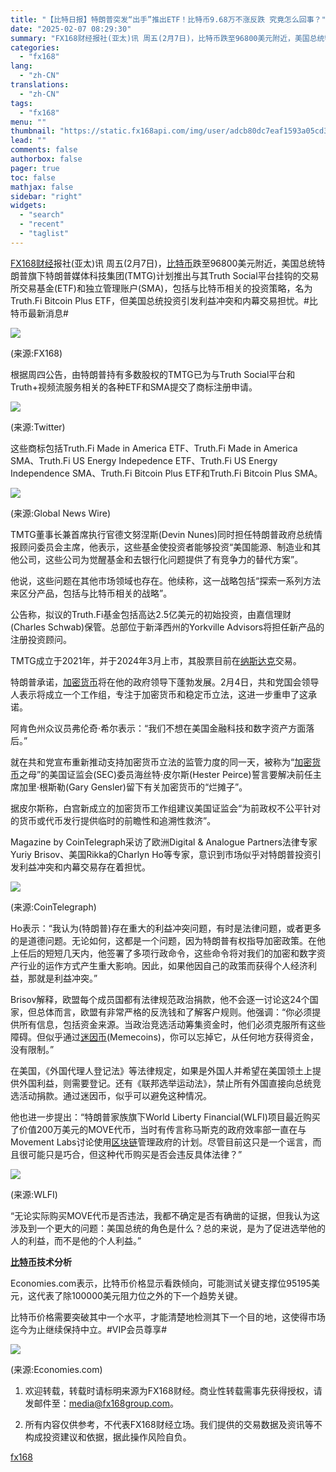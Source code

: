 ```yaml
---
title: "【比特日报】特朗普突发“出手”推出ETF！比特币9.68万不涨反跌 究竟怎么回事？"
date: "2025-02-07 08:29:30"
summary: "FX168财经报社(亚太)讯 周五(2月7日)，比特币跌至96800美元附近，美国总统特朗普旗下..."
categories:
  - "fx168"
lang:
  - "zh-CN"
translations:
  - "zh-CN"
tags:
  - "fx168"
menu: ""
thumbnail: "https://static.fx168api.com/img/user/adcb80dc7eaf1593a05cd350391713ea/%E6%AF%94%E7%89%B9%E6%97%A5%E6%8A%A5.png"
lead: ""
comments: false
authorbox: false
pager: true
toc: false
mathjax: false
sidebar: "right"
widgets:
  - "search"
  - "recent"
  - "taglist"
---
```


[FX168财经](https://www.fx168news.com/)报社(亚太)讯 周五(2月7日)，[比特币](https://www.fx168news.com/quote/BINBTC)跌至96800美元附近，美国总统特朗普旗下特朗普媒体科技集团(TMTG)计划推出与其Truth Social平台挂钩的交易所交易基金(ETF)和独立管理账户(SMA)，包括与比特币相关的投资策略，名为Truth.Fi Bitcoin Plus ETF，但美国总统投资引发利益冲突和内幕交易担忧。#比特币最新消息#

![](https://static.fx168api.com/img/user/adcb80dc7eaf1593a05cd350391713ea/GG3393.jpg)

(来源:FX168)

根据周四公告，由特朗普持有多数股权的TMTG已为与Truth Social平台和Truth+视频流服务相关的各种ETF和SMA提交了商标注册申请。

![](https://static.fx168api.com/img/user/adcb80dc7eaf1593a05cd350391713ea/GG3386.jpg)

(来源:Twitter)

这些商标包括Truth.Fi Made in America ETF、Truth.Fi Made in America SMA、Truth.Fi US Energy Indepedence ETF、Truth.Fi US Energy Independence SMA、Truth.Fi Bitcoin Plus ETF和Truth.Fi Bitcoin Plus SMA。

![](https://static.fx168api.com/img/user/adcb80dc7eaf1593a05cd350391713ea/GG3387.jpg)

(来源:Global News Wire)

TMTG董事长兼首席执行官德文努涅斯(Devin Nunes)同时担任特朗普政府总统情报顾问委员会主席，他表示，这些基金使投资者能够投资“美国能源、制造业和其他公司，这些公司为觉醒基金和去银行化问题提供了有竞争力的替代方案”。

他说，这些问题在其他市场领域也存在。他续称，这一战略包括“探索一系列方法来区分产品，包括与比特币相关的战略”。

公告称，拟议的Truth.Fi基金包括高达2.5亿美元的初始投资，由嘉信理财(Charles Schwab)保管。总部位于新泽西州的Yorkville Advisors将担任新产品的注册投资顾问。

TMTG成立于2021年，并于2024年3月上市，其股票目前在[纳斯达克](https://www.fx168news.com/info/001003)交易。

特朗普承诺，[加密货币](https://www.fx168news.com/info/001008)将在他的政府领导下蓬勃发展。2月4日，共和党国会领导人表示将成立一个工作组，专注于加密货币和稳定币立法，这进一步重申了这承诺。

阿肯色州众议员弗伦奇·希尔表示：“我们不想在美国金融科技和数字资产方面落后。”

就在共和党宣布重新推动支持加密货币立法的监管力度的同一天，被称为“[加密货币](https://www.fx168news.com/info/001008)之母”的美国证监会(SEC)委员海丝特·皮尔斯(Hester Peirce)誓言要解决前任主席加里·根斯勒(Gary Gensler)留下有关加密货币的“烂摊子”。

据皮尔斯称，白宫新成立的加密货币工作组建议美国证监会“为前政权不公平针对的货币或代币发行提供临时的前瞻性和追溯性救济”。

Magazine by CoinTelegraph采访了欧洲Digital & Analogue Partners法律专家Yuriy Brisov、美国Rikka的Charlyn Ho等专家，意识到市场似乎对特朗普投资引发利益冲突和内幕交易存在着担忧。

![](https://static.fx168api.com/img/user/adcb80dc7eaf1593a05cd350391713ea/GG3385.jpg)

(来源:CoinTelegraph)

Ho表示：“我认为(特朗普)存在重大的利益冲突问题，有时是法律问题，或者更多的是道德问题。无论如何，这都是一个问题，因为特朗普有权指导加密政策。在他上任后的短短几天内，他签署了多项行政命令，这些命令将对我们的加密和数字资产行业的运作方式产生重大影响。因此，如果他因自己的政策而获得个人经济利益，那就是利益冲突。”

Brisov解释，欧盟每个成员国都有法律规范政治捐款，他不会逐一讨论这24个国家，但总体而言，欧盟有非常严格的反洗钱和了解客户规则。他强调：“你必须提供所有信息，包括资金来源。当政治竞选活动筹集资金时，他们必须克服所有这些障碍。但似乎通过[迷因币](https://www.fx168news.com/article/307767)(Memecoins)，你可以忘掉它，从任何地方获得资金，没有限制。”

在美国，《外国代理人登记法》等法律规定，如果是外国人并希望在美国领土上提供外国利益，则需要登记。还有《联邦选举运动法》，禁止所有外国直接向总统竞选活动捐款。通过迷因币，似乎可以避免这种情况。

他也进一步提出：“特朗普家族旗下World Liberty Financial(WLFI)项目最近购买了价值200万美元的MOVE代币，当时有传言称马斯克的政府效率部一直在与Movement Labs讨论使用[区块链](https://www.fx168news.com/info/001008)管理政府的计划。尽管目前这只是一个谣言，而且很可能只是巧合，但这种代币购买是否会违反具体法律？”

![](https://static.fx168api.com/img/user/adcb80dc7eaf1593a05cd350391713ea/GG3388.jpg)

(来源:WLFI)

“无论实际购买MOVE代币是否违法，我都不确定是否有确凿的证据，但我认为这涉及到一个更大的问题：美国总统的角色是什么？总的来说，是为了促进选举他的人的利益，而不是他的个人利益。”

**[比特币](https://www.fx168news.com/quote/BINBTC)技术分析**

Economies.com表示，比特币价格显示看跌倾向，可能测试关键支撑位95195美元，这代表了除100000美元阻力位之外的下一个趋势关键。

比特币价格需要突破其中一个水平，才能清楚地检测其下一个目的地，这使得市场迄今为止继续保持中立。#VIP会员尊享#

![](https://static.fx168api.com/img/user/adcb80dc7eaf1593a05cd350391713ea/FF10010.png)

(来源:Economies.com)




1. 欢迎转载，转载时请标明来源为FX168财经。商业性转载需事先获得授权，请发邮件至：media@fx168group.com。

2. 所有内容仅供参考，不代表FX168财经立场。我们提供的交易数据及资讯等不构成投资建议和依据，据此操作风险自负。

[fx168](https://www.fx168news.com/article/比特币-831736)
